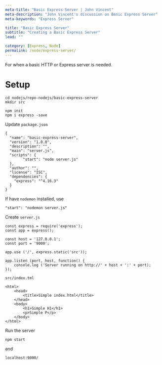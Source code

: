 ```yaml
---
meta-title: "Basic Express Server | John Vincent"
meta-description: "John Vincent's discussion on Basic Express Server"
meta-keywords: "Express Server"

title: "Basic Express Server"
subtitle: "Creating a Basic Express Server"
lead: ""

category: [Express, Node]
permalink: /node/express-server/
---
```


For when a basic HTTP or Express server is needed.

<!-- end -->

# Setup

```
cd nodejs/repo-nodejs/basic-express-server
mkdir src
```

```
npm init
npm i express -save
```

Update `package.json`

```
{
  "name": "basic-express-server",
  "version": "1.0.0",
  "description": "",
  "main": "server.js",
  "scripts": {
		"start": "node server.js"
  },
  "author": "",
  "license": "ISC",
  "dependencies": {
    "express": "^4.16.3"
  }
}
```

If have `nodemon` installed, use

```
"start": "nodemon server.js"
```


Create `server.js`

```
const express = require('express');
const app = express();

const host = '127.0.0.1';
const port = '9000';

app.use ('/', express.static('src'));

app.listen (port, host, function() {
	console.log ('Server running on http://' + host + ':' + port);
});
```

`src/index.tml`

```
<html>
	<head>
		<title>Simple index.html</title>
	</head>
	<body>
		<h1>Simple H1</h1>
		<p>Simple P</p>
	</body>
</html>
```

Run the server

```
npm start
```

and

```
localhost:9000/
```

